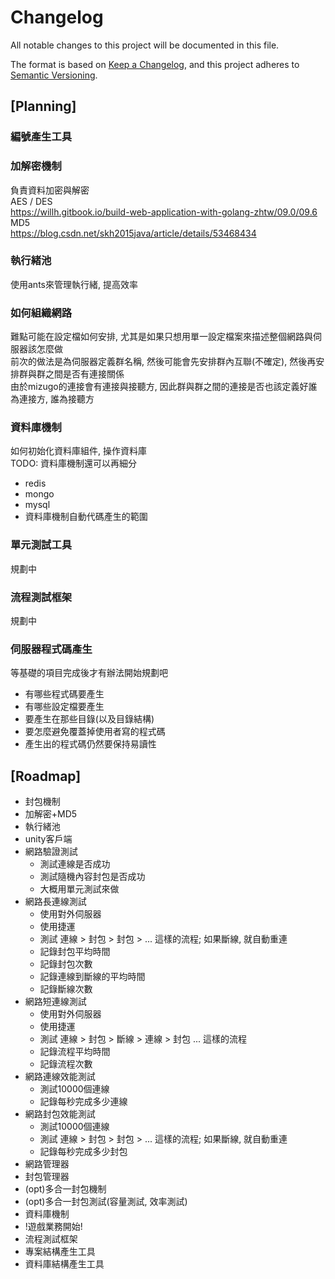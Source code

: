 # Changelog
All notable changes to this project will be documented in this file.

The format is based on [Keep a Changelog](https://keepachangelog.com/en/1.0.0/),
and this project adheres to [Semantic Versioning](https://semver.org/spec/v2.0.0.html).

## [Planning]

### 編號產生工具

### 加解密機制
負責資料加密與解密  
AES / DES  
https://willh.gitbook.io/build-web-application-with-golang-zhtw/09.0/09.6  
MD5  
https://blog.csdn.net/skh2015java/article/details/53468434  

### 執行緒池
使用ants來管理執行緒, 提高效率

### 如何組織網路
難點可能在設定檔如何安排, 尤其是如果只想用單一設定檔案來描述整個網路與伺服器該怎麼做  
前次的做法是為伺服器定義群名稱, 然後可能會先安排群內互聯(不確定), 然後再安排群與群之間是否有連接關係  
由於mizugo的連接會有連接與接聽方, 因此群與群之間的連接是否也該定義好誰為連接方, 誰為接聽方  

### 資料庫機制
如何初始化資料庫組件, 操作資料庫  
TODO: 資料庫機制還可以再細分  
* redis
* mongo
* mysql
* 資料庫機制自動代碼產生的範圍

### 單元測試工具
規劃中  

### 流程測試框架
規劃中  

### 伺服器程式碼產生
等基礎的項目完成後才有辦法開始規劃吧  
* 有哪些程式碼要產生
* 有哪些設定檔要產生
* 要產生在那些目錄(以及目錄結構)
* 要怎麼避免覆蓋掉使用者寫的程式碼
* 產生出的程式碼仍然要保持易讀性

## [Roadmap]
* 封包機制
* 加解密+MD5
* 執行緒池
* unity客戶端
* 網路驗證測試
    * 測試連線是否成功
    * 測試隨機內容封包是否成功
    * 大概用單元測試來做
* 網路長連線測試
    * 使用對外伺服器
    * 使用捷運
    * 測試 連線 > 封包 > 封包 > ... 這樣的流程; 如果斷線, 就自動重連
    * 記錄封包平均時間
    * 記錄封包次數
    * 記錄連線到斷線的平均時間
    * 記錄斷線次數
* 網路短連線測試
    * 使用對外伺服器
    * 使用捷運
    * 測試 連線 > 封包 > 斷線 > 連線 > 封包 ... 這樣的流程
    * 記錄流程平均時間
    * 記錄流程次數
* 網路連線效能測試
    * 測試10000個連線
    * 記錄每秒完成多少連線
* 網路封包效能測試
    * 測試10000個連線
    * 測試 連線 > 封包 > 封包 > ... 這樣的流程; 如果斷線, 就自動重連
    * 記錄每秒完成多少封包
* 網路管理器
* 封包管理器
* (opt)多合一封包機制
* (opt)多合一封包測試(容量測試, 效率測試)
* 資料庫機制
* !遊戲業務開始!
* 流程測試框架
* 專案結構產生工具
* 資料庫結構產生工具

